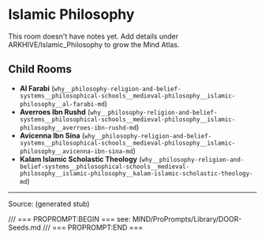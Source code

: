 # Islamic Philosophy

This room doesn't have notes yet. Add details under ARKHIVE/Islamic_Philosophy to grow the Mind Atlas.

## Child Rooms
- **Al Farabi** (`why__philosophy-religion-and-belief-systems__philosophical-schools__medieval-philosophy__islamic-philosophy__al-farabi-md`)
- **Averroes Ibn Rushd** (`why__philosophy-religion-and-belief-systems__philosophical-schools__medieval-philosophy__islamic-philosophy__averroes-ibn-rushd-md`)
- **Avicenna Ibn Sina** (`why__philosophy-religion-and-belief-systems__philosophical-schools__medieval-philosophy__islamic-philosophy__avicenna-ibn-sina-md`)
- **Kalam Islamic Scholastic Theology** (`why__philosophy-religion-and-belief-systems__philosophical-schools__medieval-philosophy__islamic-philosophy__kalam-islamic-scholastic-theology-md`)

---
Source: (generated stub)

/// === PROPROMPT:BEGIN ===
see: MIND/ProPrompts/Library/DOOR-Seeds.md
/// === PROPROMPT:END ===
